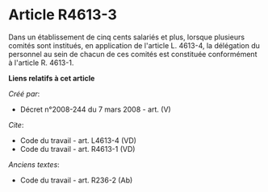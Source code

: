# Article R4613-3

Dans un établissement de cinq cents salariés et plus, lorsque plusieurs comités sont institués, en application de l'article
L. 4613-4, la délégation du personnel au sein de chacun de ces comités est constituée conformément à l'article R. 4613-1.

**Liens relatifs à cet article**

_Créé par_:

  - Décret n°2008-244 du 7 mars 2008 - art. (V)

_Cite_:

  - Code du travail - art. L4613-4 (VD)
  - Code du travail - art. R4613-1 (VD)

_Anciens textes_:

  - Code du travail - art. R236-2 (Ab)
